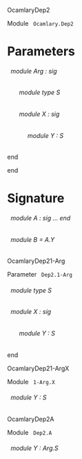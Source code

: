 OcamlaryDep2

 Module `` Ocamlary.Dep2`` 

# Parameters


<a id="argument-1-Arg"></a>
###### &nbsp; module Arg : sig

<a id="module-type-S"></a>
###### &nbsp; &nbsp; &nbsp; &nbsp;module type S



<a id="module-X"></a>
###### &nbsp; &nbsp; &nbsp; &nbsp;module X : sig

<a id="module-Y"></a>
###### &nbsp; &nbsp; &nbsp; &nbsp;&nbsp; &nbsp; &nbsp;module Y : S


end


end




# Signature


<a id="module-A"></a>
###### &nbsp; module A : sig ... end



<a id="module-B"></a>
###### &nbsp; module B = A.Y


OcamlaryDep21-Arg

 Parameter `` Dep2.1-Arg`` 
<a id="module-type-S"></a>
###### &nbsp; module type S



<a id="module-X"></a>
###### &nbsp; module X : sig

<a id="module-Y"></a>
###### &nbsp; &nbsp; &nbsp; &nbsp;module Y : S


end


OcamlaryDep21-ArgX

 Module `` 1-Arg.X`` 
<a id="module-Y"></a>
###### &nbsp; module Y : S


OcamlaryDep2A

 Module `` Dep2.A`` 
<a id="module-Y"></a>
###### &nbsp; module Y : Arg.S

